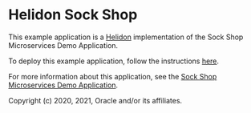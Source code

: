 # Helidon Sock Shop

This example application is a [Helidon](https://helidon.io/#/) implementation of the Sock Shop Microservices Demo Application.

To deploy this example application, follow the instructions [here](https://verrazzano.io/docs/samples/sock-shop/).

For more information about this application, see the [Sock Shop Microservices Demo Application](https://microservices-demo.github.io/).

Copyright (c) 2020, 2021, Oracle and/or its affiliates.
